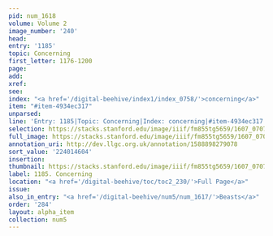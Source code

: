 ```yaml
---
pid: num_1618
volume: Volume 2
image_number: '240'
head:
entry: '1185'
topic: Concerning
first_letter: 1176-1200
page:
add:
xref:
see:
index: "<a href='/digital-beehive/index1/index_0758/'>concerning</a>"
item: "#item-4934ec317"
unparsed:
line: 'Entry: 1185|Topic: Concerning|Index: concerning|#item-4934ec317'
selection: https://stacks.stanford.edu/image/iiif/fm855tg5659/1607_0707/868,4604,2828,321/full/0/default.jpg
full_image: https://stacks.stanford.edu/image/iiif/fm855tg5659/1607_0707/full/full/0/default.jpg
annotation_uri: http://dev.llgc.org.uk/annotation/1588898279078
sort_value: '224014604'
insertion:
thumbnail: https://stacks.stanford.edu/image/iiif/fm855tg5659/1607_0707/868,4604,600,180/250,/0/default.jpg
label: 1185. Concerning
location: "<a href='/digital-beehive/toc/toc2_230/'>Full Page</a>"
issue:
also_in_entry: "<a href='/digital-beehive/num5/num_1617/'>Beasts</a>"
order: '284'
layout: alpha_item
collection: num5
---
```

